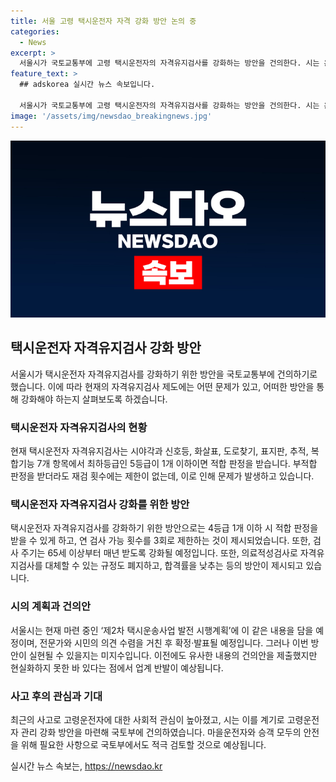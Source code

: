 ```yaml
---
title: 서울 고령 택시운전자 자격 강화 방안 논의 중
categories:
  - News
excerpt: >
  서울시가 국토교통부에 고령 택시운전자의 자격유지검사를 강화하는 방안을 건의한다. 시는 운전자 평균 연령 상승에 따라 자격유지 검사도 강화해야 한다는 판단으로, 65세 이상 운전자는 매년 검사를 받도록 하는 등의 내용이 포함된다. 또한, 4등급 1개 이하 시 적합 판정을 받을 수 있게 하고, 연 검사 가능 횟수를 3회로 제한하는 방안 등이 담겼다. 이러한 변화는 안전 문제와 함께 업계 반발과 현실화 여부에 대한 논의가 필요하다. (총 298자)
feature_text: >
  ## adskorea 실시간 뉴스 속보입니다.

  서울시가 국토교통부에 고령 택시운전자의 자격유지검사를 강화하는 방안을 건의한다. 시는 운전자 평균 연령 상승에 따라 자격유지 검사도 강화해야 한다는 판단으로, 65세 이상 운전자는 매년 검사를 받도록 하는 등의 내용이 포함된다. 또한, 4등급 1개 이하 시 적합 판정을 받을 수 있게 하고, 연 검사 가능 횟수를 3회로 제한하는 방안 등이 담겼다. 이러한 변화는 안전 문제와 함께 업계 반발과 현실화 여부에 대한 논의가 필요하다. (총 298자)
image: '/assets/img/newsdao_breakingnews.jpg'
---
```


<p><img src="/assets/img/newsdao_breakingnews.jpg" alt="adskorea 속보" /></p>

<h2 data-ke-size="size26">택시운전자 자격유지검사 강화 방안</h2>

<p data-ke-size="size16">서울시가 택시운전자 자격유지검사를 강화하기 위한 방안을 국토교통부에 건의하기로 했습니다. 이에 따라 현재의 자격유지검사 제도에는 어떤 문제가 있고, 어떠한 방안을 통해 강화해야 하는지 살펴보도록 하겠습니다.</p>

<h3><b>택시운전자 자격유지검사의 현황</b></h3>

<p data-ke-size="size16">현재 택시운전자 자격유지검사는 시야각과 신호등, 화살표, 도로찾기, 표지판, 추적, 복합기능 7개 항목에서 최하등급인 5등급이 1개 이하이면 적합 판정을 받습니다. 부적합 판정을 받더라도 재검 횟수에는 제한이 없는데, 이로 인해 문제가 발생하고 있습니다.</p>

<h3><b>택시운전자 자격유지검사 강화를 위한 방안</b></h3>

<p data-ke-size="size16">택시운전자 자격유지검사를 강화하기 위한 방안으로는 4등급 1개 이하 시 적합 판정을 받을 수 있게 하고, 연 검사 가능 횟수를 3회로 제한하는 것이 제시되었습니다. 또한, 검사 주기는 65세 이상부터 매년 받도록 강화될 예정입니다. 또한, 의료적성검사로 자격유지검사를 대체할 수 있는 규정도 폐지하고, 합격률을 낮추는 등의 방안이 제시되고 있습니다.</p>

<h3><b>시의 계획과 건의안</b></h3>

<p data-ke-size="size16">서울시는 현재 마련 중인 ‘제2차 택시운송사업 발전 시행계획’에 이 같은 내용을 담을 예정이며, 전문가와 시민의 의견 수렴을 거친 후 확정·발표될 예정입니다. 그러나 이번 방안이 실현될 수 있을지는 미지수입니다. 이전에도 유사한 내용의 건의안을 제출했지만 현실화하지 못한 바 있다는 점에서 업계 반발이 예상됩니다.</p>

<h3><b>사고 후의 관심과 기대</b></h3>

<p data-ke-size="size16">최근의 사고로 고령운전자에 대한 사회적 관심이 높아졌고, 시는 이를 계기로 고령운전자 관리 강화 방안을 마련해 국토부에 건의하였습니다. 마을운전자와 승객 모두의 안전을 위해 필요한 사항으로 국토부에서도 적극 검토할 것으로 예상됩니다.</p>
실시간 뉴스 속보는, <a href="https://newsdao.kr" rel="dofollow">https://newsdao.kr</a>


